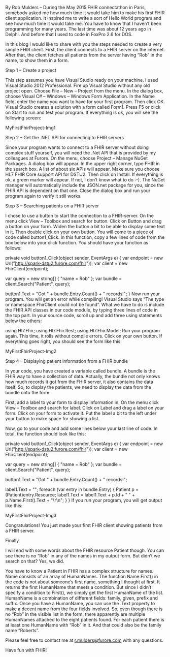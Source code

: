 By Rob Mulders – During the May 2015 FHIR connectathon in Paris, somebody asked me how much time it would take him to make his first FHIR client application. It inspired me to write a sort of Hello World program and see how much time it would take me. You have to know that I haven’t been programming for many years. The last time was about 12 years ago in Delphi. And before that I used to code in FoxPro 2.6 for DOS.

In this blog I would like to share with you the steps needed to create a very simple FHIR client. First, the client connects to a FHIR server on the internet. After that, the client fetches all patients from the server having “Rob” in the name, to show them in a form.

Step 1 – Create a project

This step assumes you have Visual Studio ready on your machine. I used Visual Studio 2012 Professional. Fire up Visual Studio without any old project open. Choose File – New – Project from the menu. In the dialog box, choose Visual C# – Windows – Windows Form Application. In the Name field, enter the name you want to have for your first program. Then click OK. Visual Studio creates a solution with a form called Form1. Press F5 or click on Start to run and test your program. If everything is ok, you will see the following screen:

MyFirstFhirProject-Img1

Step 2 – Get the .NET API for connecting to FHIR servers

Since your program wants to connect to a FHIR server without doing complex stuff yourself, you will need the .Net API that is provided by my colleagues at Furore. On the menu, choose Project – Manage NuGet Packages. A dialog box will appear. In the upper right corner, type FHIR in the search box. A list of about six APIs will appear. Make sure you choose HL7 FHIR Core support API for DSTU2. Then click on Install. If everything is ok, a green marker will appear. If not, I don’t know what to do :-). The NuGet manager will automatically include the JSON.net package for you, since the FHIR API is dependent on that one. Close the dialog box and run your program again to verify it still works.

Step 3 – Searching patients on a FHIR server

I chose to use a button to start the connection to a FHIR-server. On the menu click View – Toolbox and search for button. Click on Button and drag a button on your form. Widen the button a bit to be able to display some text in it. Then double click on your own button. You will come to a piece of code called button1_Click. In this function, copy a few lines of code from the box below into your click function. You should have your function as follows:

private void button1_Click(object sender, EventArgs e)
{
   var endpoint = new Uri("http://spark-dstu2.furore.com/fhir"));
   var client = new FhirClient(endpoint);

   var query = new string[] { "name = Rob" };
   var bundle = client.Search("Patient", query);

   button1.Text = "Got " + bundle.Entry.Count() + " records!";
}
Now run your program. You will get an error while compiling! Visual Studio says “The type or namespace FhirClient could not be found”. What we have to do is include the FHIR API classes in our code module, by typing three lines of code in the top part. In your source code, scroll up and add three using statements below the others:

using Hl7.Fhir;
using Hl7.Fhir.Rest;
using Hl7.Fhir.Model;
Run your program again. This time, it rolls without compile errors. Click on your own button. If everything goes right, you should see the form like this:

MyFirstFhirProject-Img2

Step 4 – Displaying patient information from a FHIR bundle

In your code, you have created a variable called bundle. A bundle is the FHIR way to have a collection of data. Actually, the bundle not only knows how much records it got from the FHIR server, it also contains the data itself. So, to display the patients, we need to display the data from the bundle onto the form.

First, add a label to your form to display information in. On the menu click View – Toolbox and search for label. Click on Label and drag a label on your form. Click on your form to activate it. Put the label a bit to the left under your button to make space for showing a list.

Now, go to your code and add some lines below your last line of code. In total, the function should look like this:

private void button1_Click(object sender, EventArgs e)
{
   var endpoint = new Uri("http://spark-dstu2.furore.com/fhir"));
   var client = new FhirClient(endpoint);

   var query = new string[] { "name = Rob" };
   var bundle = client.Search("Patient", query);

   button1.Text = "Got " + bundle.Entry.Count() + " records!";

   label1.Text = "";
   foreach (var entry in bundle.Entry)
   {
      Patient p = (Patient)entry.Resource;
      label1.Text = label1.Text + p.Id + " " + p.Name.First().Text + "\r\n";
   }
}
If you run your program, you will get output like this:

MyFirstFhirProject-Img3

Congratulations! You just made your first FHIR client showing patients from a FHIR server.

Finally

I will end with some words about the FHIR resource Patient though. You can see there is no “Rob” in any of the names in my output form. But didn’t we search on that? Yes, we did.

You have to know a Patient in FHIR has a complex structure for names. Name consists of an array of HumanNames. The function Name.First() in the code is not about someone’s first name, something I thought at first. It returns the first HumanName that meets a condition. But since I didn’t specify a condition to First(), we simply get the first HumanName of the list. HumanName is a combination of different fields: family, given, prefix and suffix. Once you have a HumanName, you can use the .Text property to make a decent name from the four fields involved. So, even though there is no “Rob” in the visible list in the form, there apparently are multiple HumanNames attached to the eight patients found. For each patient there is at least one HumanName with “Rob” in it. And that could also be the family name “Roberts”.

Please feel free to contact me at r.mulders@furore.com with any questions.

Have fun with FHIR!
